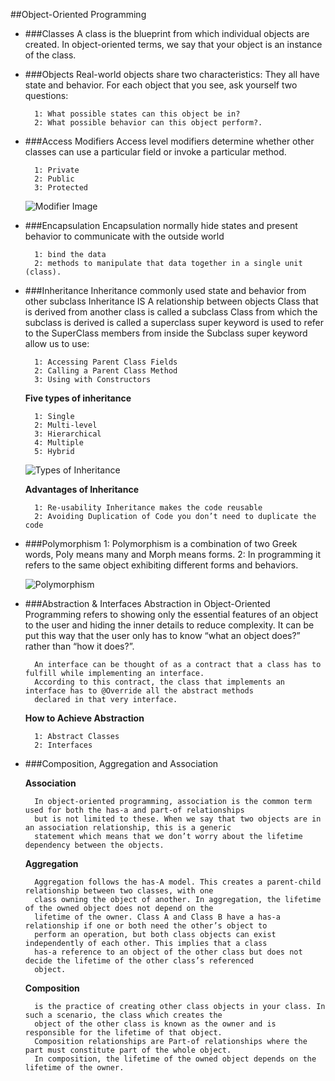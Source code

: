 ##Object-Oriented Programming 

* ###Classes
        A class is the blueprint from which individual objects are created. 
        In object-oriented terms, we say that your object is an instance of the class.

* ###Objects
        Real-world objects share two characteristics: They all have state and behavior.
        For each object that you see, ask yourself two questions: 
        
        1: What possible states can this object be in?
        2: What possible behavior can this object perform?.

* ###Access Modifiers
        Access level modifiers determine whether other classes can use a particular
        field or invoke a particular method.
    
        1: Private 
        2: Public 
        3: Protected
        
     ![Modifier Image](https://miro.medium.com/max/1200/1*GKGirEJ5-PaSz2bzGlRTjw.png)            
            

* ###Encapsulation
        Encapsulation normally hide states and present behavior to communicate with the outside world
        
        1: bind the data            
        2: methods to manipulate that data together in a single unit (class).
        
        
* ###Inheritance
        Inheritance commonly used state and behavior from other subclass
        Inheritance IS A relationship between objects
        Class that is derived from another class is called a subclass
        Class from which the subclass is derived is called a superclass
        super keyword is used to refer to the SuperClass members from inside the Subclass
        super keyword allow us to use:
        
        1: Accessing Parent Class Fields
        2: Calling a Parent Class Method
        3: Using with Constructors
        
    **Five types of inheritance**
        
        1: Single
        2: Multi-level
        3: Hierarchical
        4: Multiple
        5: Hybrid
     
     ![Types of Inheritance](https://simplesnippets.tech/wp-content/uploads/2018/04/java-types-of-inheritance-1024x670.jpg)
    
    **Advantages of Inheritance** 
    
        1: Re-usability Inheritance makes the code reusable
        2: Avoiding Duplication of Code you don’t need to duplicate the code
        

* ###Polymorphism
        1: Polymorphism is a combination of two Greek words, Poly means many and Morph means forms.
        2: In programming it refers to the same object exhibiting different forms and behaviors.
        
     ![Polymorphism](https://dkb46014en6d6.cloudfront.net/tutorials/wp-content/uploads/sites/2/2020/02/example-of-polymorphism-in-java.jpg)       
     
* ###Abstraction & Interfaces
        Abstraction in Object-Oriented Programming refers to showing only the essential features of an object
        to the user and hiding the inner details to reduce complexity. It can be put this way that
        the user only has to know “what an object does?” rather than “how it does?”.
      
        An interface can be thought of as a contract that a class has to fulfill while implementing an interface.
        According to this contract, the class that implements an interface has to @Override all the abstract methods
        declared in that very interface.
     
     **How to Achieve Abstraction**
        
        1: Abstract Classes
        2: Interfaces
        
* ###Composition, Aggregation and Association
       
    **Association** 
        
        In object-oriented programming, association is the common term used for both the has-a and part-of relationships
        but is not limited to these. When we say that two objects are in an association relationship, this is a generic
        statement which means that we don’t worry about the lifetime dependency between the objects.
        
    **Aggregation**
        
        Aggregation follows the has-A model. This creates a parent-child relationship between two classes, with one 
        class owning the object of another. In aggregation, the lifetime of the owned object does not depend on the
        lifetime of the owner. Class A and Class B have a has-a relationship if one or both need the other’s object to 
        perform an operation, but both class objects can exist independently of each other. This implies that a class 
        has-a reference to an object of the other class but does not decide the lifetime of the other class’s referenced
        object.
        
    **Composition**
        
        is the practice of creating other class objects in your class. In such a scenario, the class which creates the 
        object of the other class is known as the owner and is responsible for the lifetime of that object.
        Composition relationships are Part-of relationships where the part must constitute part of the whole object.
        In composition, the lifetime of the owned object depends on the lifetime of the owner.
